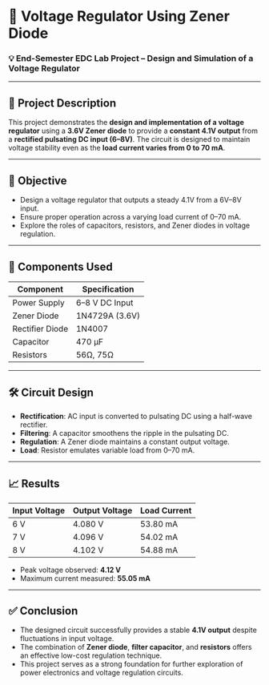 # 🔋 Voltage Regulator Using Zener Diode

### 💡 End-Semester EDC Lab Project – Design and Simulation of a Voltage Regulator

---

## 📘 Project Description

This project demonstrates the **design and implementation of a voltage regulator** using a **3.6V Zener diode** to provide a **constant 4.1V output** from a **rectified pulsating DC input (6–8V)**. The circuit is designed to maintain voltage stability even as the **load current varies from 0 to 70 mA**.

---

## 🎯 Objective

- Design a voltage regulator that outputs a steady 4.1V from a 6V–8V input.
- Ensure proper operation across a varying load current of 0–70 mA.
- Explore the roles of capacitors, resistors, and Zener diodes in voltage regulation.

---

## 🔧 Components Used

| Component        | Specification   |
|------------------|-----------------|
| Power Supply     | 6–8 V DC Input  |
| Zener Diode      | 1N4729A (3.6V)  |
| Rectifier Diode  | 1N4007          |
| Capacitor        | 470 µF          |
| Resistors        | 56Ω, 75Ω        |

---

## 🛠️ Circuit Design

- **Rectification**: AC input is converted to pulsating DC using a half-wave rectifier.
- **Filtering**: A capacitor smoothens the ripple in the pulsating DC.
- **Regulation**: A Zener diode maintains a constant output voltage.
- **Load**: Resistor emulates variable load from 0–70 mA.

---

## 📈 Results

| Input Voltage | Output Voltage | Load Current |
|---------------|----------------|--------------|
| 6 V           | 4.080 V        | 53.80 mA     |
| 7 V           | 4.096 V        | 54.02 mA     |
| 8 V           | 4.102 V        | 54.88 mA     |

- Peak voltage observed: **4.12 V**
- Maximum current measured: **55.05 mA**

---

## ✅ Conclusion

- The designed circuit successfully provides a stable **4.1V output** despite fluctuations in input voltage.
- The combination of **Zener diode**, **filter capacitor**, and **resistors** offers an effective low-cost regulation technique.
- This project serves as a strong foundation for further exploration of power electronics and voltage regulation circuits.

